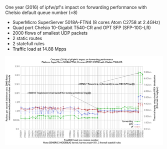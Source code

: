 One year (2016) of ipfw/pf's impact on forwarding performance with Chelsio default queue number (=8)
  - SuperMicro SuperServer 5018A-FTN4 (8 cores Atom C2758 at 2.4GHz)
  - Quad port Chelsio 10-Gigabit T540-CR and OPT SFP (SFP-10G-LR)
  - 2000 flows of smallest UDP packets
  - 2 static routes
  - 2 statefull rules
  - Traffic load at 14.88 Mpps

![One year (2016) of pf/ipfw's impact on forwarding performance with default Cheliso queue](graph.png)

